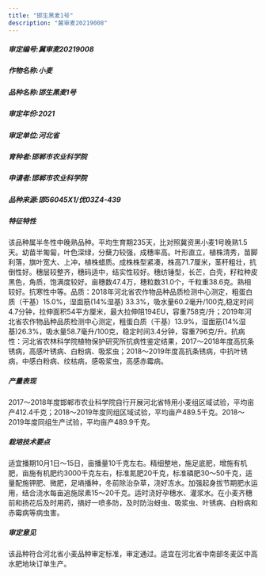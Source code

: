 ```yaml
---
title: "邯生黑麦1号"
description: "冀审麦20219008"
---
```

##### 审定编号:冀审麦20219008

##### 作物名称:小麦

##### 品种名称:邯生黑麦1号

##### 审定年份:2021

##### 审定单位:河北省

##### 育种者:邯郸市农业科学院

##### 申请者:邯郸市农业科学院

##### 品种来源:邯56045X1/优03Z4-439

##### 特征特性
该品种属半冬性中晚熟品种。平均生育期235天，比对照冀资黑小麦1号晚熟1.5天。幼苗半匍匐，叶色深绿，分蘖力较强，成穗率高。叶形直立，植株清秀，苗脚利落，旗叶宽大、上冲，植株蜡质。成株株型紧凑，株高71.7厘米，茎秆粗壮，抗倒性好。穗层较整齐，穗码适中，结实性较好。穗纺锤型，长芒，白壳，籽粒种皮黑色，角质，饱满度较好。亩穗数47.4万，穗粒数31.0个，千粒重38.6克。熟相较好。抗寒性中等。品质：2018年河北省农作物品种品质检测中心测定，粗蛋白质（干基）15.0%，湿面筋(14%湿基) 33.3%，吸水量60.2毫升/100克,稳定时间4.7分钟，拉伸面积54平方厘米，最大拉伸阻194EU，容重758克/升；2019年河北省农作物品种品质检测中心测定，粗蛋白质（干基）13.9%，湿面筋(14%湿基)26.3%，吸水量58.7毫升/100克，稳定时间3.4分钟，容重796克/升。抗病性：河北省农林科学院植物保护研究所抗病性鉴定结果，2017～2018年度高抗条锈病，高感叶锈病、白粉病、吸浆虫；2018～2019年度高抗条锈病，中抗叶锈病，中感白粉病、纹枯病，感吸浆虫，高感赤霉病。

##### 产量表现
2017～2018年度邯郸市农业科学院自行开展河北省特用小麦组区域试验，平均亩产412.4千克；2018～2019年度同组区域试验，平均亩产489.5千克。2018～2019年度同组生产试验，平均亩产489.9千克。

##### 栽培技术要点
适宜播期10月1日～15日，亩播量10千克左右。精细整地，施足底肥，增施有机肥，亩施有机肥约3000千克左右，标准氮肥20千克，标准磷肥30～50千克，适量配施钾肥、微肥，足墒播种，冬前除治杂草，浇好冻水。加强起身拔节期肥水运用，结合浇水每亩追施尿素15～20千克。适时浇好孕穗水、灌浆水。在小麦齐穗前和扬花后及时用药，搞好一喷多防，及时防治蚜虫、吸浆虫、叶锈病、白粉病和赤霉病等病虫害。

##### 审定意见
该品种符合河北省小麦品种审定标准，审定通过。适宜在河北省中南部冬麦区中高水肥地块订单生产。
